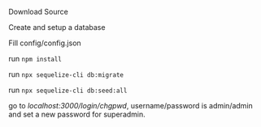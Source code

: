 Download Source

Create and setup a database

Fill config/config.json

run ``npm install``

run ``npx sequelize-cli db:migrate``

run ``npx sequelize-cli db:seed:all``

go to _localhost:3000/login/chgpwd_, username/password is admin/admin and set a new password for superadmin.
